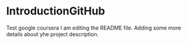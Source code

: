 # IntroductionGitHub
Test google coursera
I am editing the README file. Adding some more details about yhe project description.

